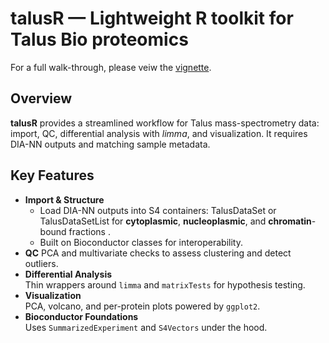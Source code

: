 # talusR — Lightweight R toolkit for Talus Bio proteomics

For a full walk-through, please veiw the [vignette](https://chaochaowong.github.io/talusR/).

## Overview
__talusR__ provides a streamlined workflow for Talus mass-spectrometry data: import, QC, differential analysis with _limma_, and visualization. It requires DIA-NN outputs and matching sample metadata.

## Key Features
- **Import & Structure** 
  - Load DIA-NN outputs into S4 containers: TalusDataSet or TalusDataSetList for __cytoplasmic__, __nucleoplasmic__, and __chromatin__-bound fractions .
  - Built on Bioconductor classes for interoperability.
- **QC** 
  PCA and multivariate checks to assess clustering and detect outliers.
- **Differential Analysis**  
  Thin wrappers around `limma` and `matrixTests` for hypothesis testing.
- **Visualization**  
  PCA, volcano, and per-protein plots powered by `ggplot2`.
- **Bioconductor Foundations**  
  Uses `SummarizedExperiment` and `S4Vectors` under the hood.
